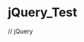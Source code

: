 # jQuery_Test
// jQuery
<script src="http://cdn.hcharts.cn/jquery/jquery-1.8.3.min.js">
// Highcharts
<script src="http://cdn.hcharts.cn/highcharts/highcharts.js">
// Highstock
<script src="http://cdn.hcharts.cn/highstock/highstock.js">
// Highmaps
<script src="http://cdn.hcharts.cn/highmaps/highmaps.js">
